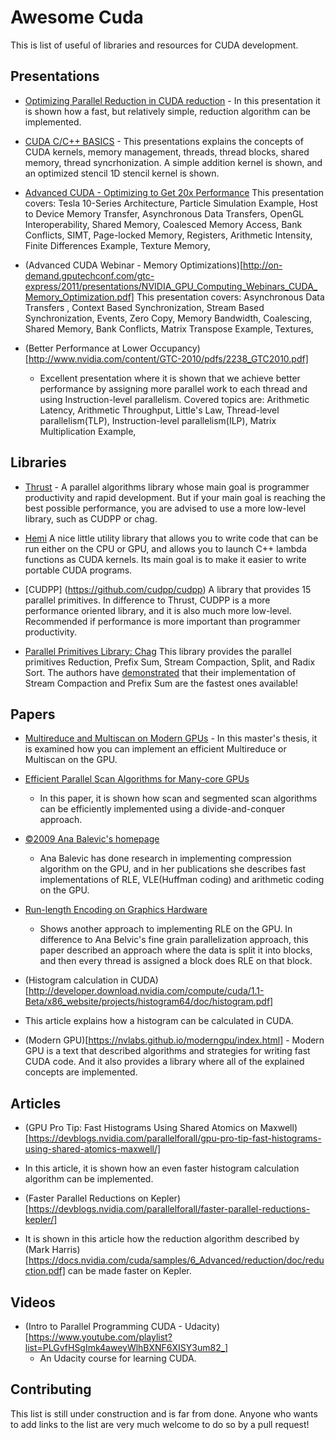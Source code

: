 # Awesome Cuda

This is list of useful of libraries and resources for CUDA
development.

## Presentations

* [Optimizing Parallel Reduction in CUDA
reduction](https://docs.nvidia.com/cuda/samples/6_Advanced/reduction/doc/reduction.pdf) - In this presentation it is shown how a fast, but relatively simple, reduction
algorithm can be implemented.

* [CUDA C/C++ BASICS](https://www.olcf.ornl.gov/wp-content/uploads/2013/02/Intro_to_CUDA_C-TS.pdf) - This presentations explains the concepts of CUDA kernels,
memory management, threads, thread blocks, shared memory, thread
syncrhonization. A simple addition kernel is shown, and an optimized stencil
1D stencil kernel is shown.

* [Advanced CUDA - Optimizing to Get 20x
  Performance](https://www.nvidia.com/content/cudazone/download/Advanced_CUDA_Training_NVISION08.pdf)
  This presentation covers: Tesla 10-Series Architecture, Particle
  Simulation Example, Host to Device Memory Transfer, Asynchronous
  Data Transfers, OpenGL Interoperability, Shared Memory, Coalesced
  Memory Access, Bank Conflicts, SIMT, Page-locked Memory, Registers,
  Arithmetic Intensity, Finite Differences Example, Texture Memory,

* (Advanced CUDA Webinar - Memory
  Optimizations)[http://on-demand.gputechconf.com/gtc-express/2011/presentations/NVIDIA_GPU_Computing_Webinars_CUDA_Memory_Optimization.pdf]
  This presentation covers: Asynchronous Data Transfers , Context
  Based Synchronization, Stream Based Synchronization, Events, Zero
  Copy, Memory Bandwidth, Coalescing, Shared Memory, Bank Conflicts,
  Matrix Transpose Example, Textures,

* (Better Performance at Lower
  Occupancy)[http://www.nvidia.com/content/GTC-2010/pdfs/2238_GTC2010.pdf]
  - Excellent presentation where it is shown that we achieve better
  performance by assigning more parallel work to each thread and using
  Instruction-level parallelism. Covered topics are:
  Arithmetic Latency, Arithmetic Throughput, Little's Law,
  Thread-level parallelism(TLP), Instruction-level parallelism(ILP),
  Matrix Multiplication Example,

## Libraries

* [Thrust](https://github.com/thrust/thrust) - A parallel
  algorithms library whose main goal is programmer productivity and
  rapid development. But if your main goal is reaching the best
  possible performance, you are advised to use a more low-level
  library, such as CUDPP or chag.

* [Hemi](https://github.com/harrism/hemi) A nice little utility library that
 allows you to write code that can be run either on the CPU or GPU,
 and allows you to launch C++ lambda functions as CUDA kernels. Its
 main goal is to make it easier to write portable CUDA programs.

* [CUDPP] (https://github.com/cudpp/cudpp) A library that provides 15
  parallel primitives. In difference to Thrust, CUDPP is a more
  performance oriented library, and it is also much more
  low-level. Recommended if performance is more important than
  programmer productivity.

* [Parallel Primitives Library:
  Chag](https://newq.net/archived/www.cse.chalmers.se/pub/pp/) This
  library provides the parallel primitives Reduction, Prefix Sum,
  Stream Compaction, Split, and Radix Sort. The authors have
  [demonstrated](https://newq.net/archived/www.cse.chalmers.se/pub/pp/stream_compaction_pres.pdf)
  that their implementation of Stream Compaction and Prefix Sum are
  the fastest ones available!

## Papers

* [Multireduce and Multiscan on Modern
  GPUs](http://hiperfit.dk/pdf/marco-eilers-thesis.pdf) - In this
  master's thesis, it is examined how you can implement an efficient
  Multireduce or Multiscan on the GPU.

* [Efficient Parallel Scan Algorithms for
Many-core GPUs](http://www.idav.ucdavis.edu/publications/print_pub?pub_id=1041)
  - In this paper, it is shown how scan and segmented scan algorithms
  can be efficiently implemented using a divide-and-conquer approach.

* [©2009 Ana Balevic's homepage](http://tesla.rcub.bg.ac.rs/~taucet/coding.html)
  - Ana Balevic has done research in implementing compression
  algorithm on the GPU, and in her publications she describes fast
  implementations of RLE, VLE(Huffman coding) and arithmetic coding on
  the GPU.

* [Run-length Encoding on Graphics
  Hardware](https://www.cs.uaf.edu/media/filer_public/2013/08/27/ms_cs_ruth_rutter.pdf)
   - Shows another approach to implementing RLE on the GPU. In
  difference to Ana Belvic's fine grain parallelization approach, this
  paper described an approach where the data is split it into blocks,
  and then every thread is assigned a block does RLE on that block.


* (Histogram calculation in
CUDA)[http://developer.download.nvidia.com/compute/cuda/1.1-Beta/x86_website/projects/histogram64/doc/histogram.pdf]
- This article explains how a histogram can be calculated in CUDA.

* (Modern GPU)[https://nvlabs.github.io/moderngpu/index.html] - Modern GPU
is a text that described algorithms and strategies for writing fast
CUDA code. And it also provides a library where all of the explained
concepts are implemented.

## Articles

* (GPU Pro Tip: Fast Histograms Using Shared Atomics on
Maxwell)[https://devblogs.nvidia.com/parallelforall/gpu-pro-tip-fast-histograms-using-shared-atomics-maxwell/]
- In this article, it is shown how an even faster histogram
calculation algorithm can be implemented.

* (Faster Parallel Reductions on
Kepler)[https://devblogs.nvidia.com/parallelforall/faster-parallel-reductions-kepler/]
- It is shown in this article how the reduction algorithm described by (Mark
Harris)[https://docs.nvidia.com/cuda/samples/6_Advanced/reduction/doc/reduction.pdf]
can be made faster on Kepler.

## Videos

* (Intro to Parallel Programming CUDA -
  Udacity)[https://www.youtube.com/playlist?list=PLGvfHSgImk4aweyWlhBXNF6XISY3um82_]
  - An Udacity course for learning CUDA.

## Contributing

This list is still under construction and is far from done. Anyone who
wants to add links to the list are very much welcome to do so by a
pull request!

